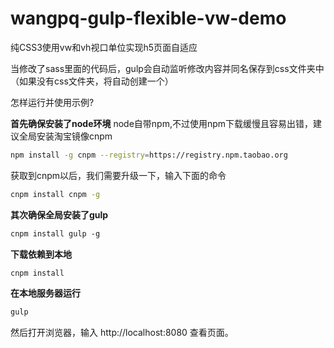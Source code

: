 # wangpq-gulp-flexible-vw-demo
纯CSS3使用vw和vh视口单位实现h5页面自适应

当修改了sass里面的代码后，gulp会自动监听修改内容并同名保存到css文件夹中（如果没有css文件夹，将自动创建一个）


怎样运行并使用示例?

**首先确保安装了node环境**
node自带npm,不过使用npm下载缓慢且容易出错，建议全局安装淘宝镜像cnpm
```bash
npm install -g cnpm --registry=https://registry.npm.taobao.org
```
获取到cnpm以后，我们需要升级一下，输入下面的命令
```bash
cnpm install cnpm -g
```

**其次确保全局安装了gulp**
```bash
cnpm install gulp -g
```

**下载依赖到本地**
```bash
cnpm install  
```

**在本地服务器运行**
```bash
gulp
```
然后打开浏览器，输入 http://localhost:8080 查看页面。


